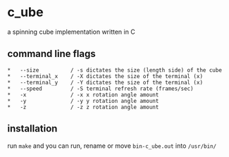 # c_ube

a spinning cube implementation written in C

## command line flags

    *   --size          / -s dictates the size (length side) of the cube 
    *   --terminal_x    / -X dictates the size of the terminal (x)
    *   --terminal_y    / -Y dictates the size of the terminal (x)
    *   --speed         / -S terminal refresh rate (frames/sec)
    *   -x              / -x x rotation angle amount
    *   -y              / -y y rotation angle amount
    *   -z              / -z z rotation angle amount

## installation

run `make` and you can run, rename or move `bin-c_ube.out` into `/usr/bin/`
